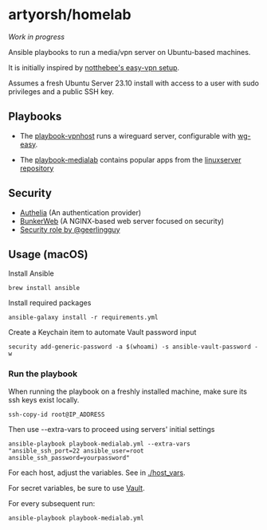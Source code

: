 # artyorsh/homelab

*Work in progress*

Ansible playbooks to run a media/vpn server on Ubuntu-based machines.

It is initially inspired by [notthebee's easy-vpn setup](https://github.com/notthebee/ansible-easy-vpn).

Assumes a fresh Ubuntu Server 23.10 install with access to a user with sudo privileges and a public SSH key.

## Playbooks

- The [playbook-vpnhost](./playbook-medialab.yml) runs a wireguard server, configurable with [wg-easy](https://github.com/wg-easy/wg-easy).

- The [playbook-medialab](./playbook-medialab.yml) contains popular apps from the [linuxserver repository](https://fleet.linuxserver.io)

## Security

- [Authelia](https://hub.docker.com/r/authelia/authelia) (An authentication provider)
- [BunkerWeb](https://github.com/bunkerity/bunkerweb) (A NGINX-based web server focused on security)
- [Security role by @geerlingguy](https://github.com/geerlingguy/ansible-role-security)

## Usage (macOS)

Install Ansible
```
brew install ansible
```

Install required packages
```
ansible-galaxy install -r requirements.yml
```

Create a Keychain item to automate Vault password input
```
security add-generic-password -a $(whoami) -s ansible-vault-password -w
```

### Run the playbook

When running the playbook on a freshly installed machine, make sure its ssh keys exist locally.
```
ssh-copy-id root@IP_ADDRESS
```

Then use --extra-vars to proceed using servers' initial settings

```
ansible-playbook playbook-medialab.yml --extra-vars "ansible_ssh_port=22 ansible_user=root ansible_ssh_password=yourpassword"
```

For each host, adjust the variables. See in [./host_vars](https://github.com/artyorsh/selfhosted/blob/main/host_vars).

For secret variables, be sure to use [Vault](https://docs.ansible.com/ansible/latest/user_guide/vault.html#creating-encrypted-files).

For every subsequent run:
```
ansible-playbook playbook-medialab.yml
```
